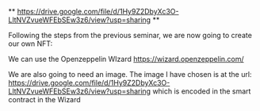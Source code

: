 <!--
# Seminar 3: Smart Contract Deployment and Interaction
**Release Date**: 20/02/2024

Welcome to the third seminar of the Smart Contract module. This session aims to guide you through deploying an ERC-20 token smart contract and interacting with it on the Polygon Mumbai testnet.

## Objectives
- Deploy an ERC-20 token using Solidity and OpenZeppelin.
- Interact with the deployed contract through a web interface.
- Understand the basics of adding liquidity to your token.

## Prerequisites
- Basic knowledge of Solidity, MetaMask, and web development.
- Access to lecture materials and related readings.

## Note
- This seminar is designed to complement your exam preparation.
- Collaboration is encouraged, but ensure you understand the material independently.
- Feel free to ask for help if needed.

---

## Step 1: Setup and Tools

### Tools You'll Need
- **Solidity**: The smart contract programming language.
- **Remix IDE**: An open-source web application for developing Ethereum smart contracts.
- **MetaMask**: A crypto wallet and gateway to blockchain apps, essential for interacting with Ethereum networks.
- **Alchemy**: Provides access to blockchain networks and a faucet for obtaining testnet tokens.
- **OpenZeppelin**: Offers secure smart contract templates.

### Getting Started
1. **Browser Setup**: Download and install the [Brave browser](https://brave.com/) for enhanced privacy and built-in MetaMask support.
2. **MetaMask**: Install MetaMask in Brave and create a new, separate wallet for testing purposes.
3. **Polygon Mumbai Configuration**: Use [Chainlist](https://chainlist.org/) to add the Polygon Mumbai testnet to MetaMask.
4. **Testnet MATIC**: Obtain testnet MATIC from [Alchemy's faucet](https://www.alchemy.com/faucets/polygon-mumbai) to use in transactions.
5. **Remix IDE**: Open Remix to start developing your smart contract.
6. **OpenZeppelin Contract Wizard**: Utilize the [Contract Wizard](https://docs.openzeppelin.com/contracts/5.x/wizard) to generate your ERC-20 token contract.

### Example Contract
```solidity
// SPDX-License-Identifier: MIT
pragma solidity ^0.8.20;

import "@openzeppelin/contracts/token/ERC20/ERC20.sol";
import "@openzeppelin/contracts/access/Ownable.sol";
import "@openzeppelin/contracts/token/ERC20/extensions/ERC20Permit.sol";

contract BEEMERS is ERC20, Ownable, ERC20Permit {
    constructor(address initialOwner)
        ERC20("BEEMERS", "BMR")
        Ownable(initialOwner)
        ERC20Permit("BEEMERS") {
        _mint(msg.sender, 1000000 * 10 ** decimals());
    }

    function mint(address to, uint256 amount) public onlyOwner {
        _mint(to, amount);
    }
}
-->

** https://drive.google.com/file/d/1Hy9Z2DbyXc3O-LltNVZvueWFEbSEw3z6/view?usp=sharing **


Following the steps from the previous seminar, we are now going to create our own NFT:

We can use the Openzeppelin WIzard https://wizard.openzeppelin.com/


We are also going to need an image. The image I have chosen is at the url: https://drive.google.com/file/d/1Hy9Z2DbyXc3O-LltNVZvueWFEbSEw3z6/view?usp=sharing which is encoded in the smart contract in the Wizard





